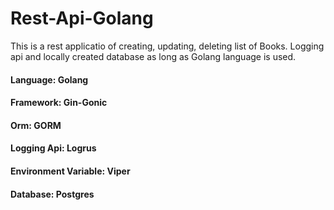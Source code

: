 # Rest-Api-Golang
This is a rest applicatio of creating, updating, deleting list of Books. Logging api and locally created database as long as Golang language is used.



#### Language: Golang
#### Framework: Gin-Gonic
#### Orm: GORM
#### Logging Api: Logrus
#### Environment Variable: Viper
#### Database: Postgres
